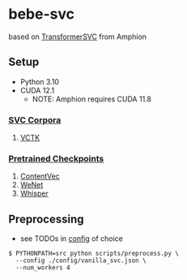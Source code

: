 # bebe-svc
based on [TransformerSVC](https://github.com/open-mmlab/Amphion/tree/main/egs/svc/TransformerSVC) from Amphion

## Setup
* Python 3.10
* CUDA 12.1
  * NOTE: Amphion requires CUDA 11.8

### [SVC Corpora]((https://github.com/open-mmlab/Amphion/blob/main/egs/datasets/README.md))
1. [VCTK](https://github.com/open-mmlab/Amphion/blob/main/egs/datasets/README.md#vctk)

### [Pretrained Checkpoints](https://github.com/open-mmlab/Amphion/blob/main/pretrained/README.md)
1. [ContentVec](https://github.com/open-mmlab/Amphion/blob/main/pretrained/README.md#contentvec)
2. [WeNet](https://github.com/open-mmlab/Amphion/blob/main/pretrained/README.md#wenet)
3. [Whisper](https://github.com/open-mmlab/Amphion/blob/main/pretrained/README.md#whisper)

## Preprocessing
* see TODOs in [config](config/vanilla_svc.json) of choice
```shell
$ PYTHONPATH=src python scripts/preprocess.py \
  --config ./config/vanilla_svc.json \
  --num_workers 4
```
